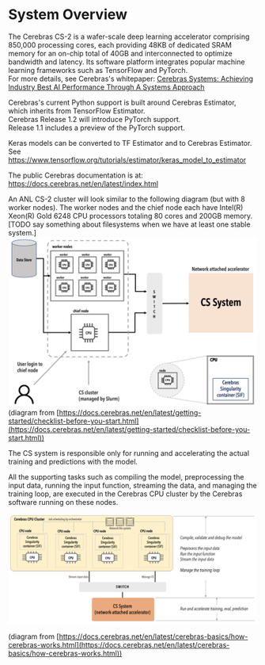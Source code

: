 # System Overview
The Cerebras CS-2 is a wafer-scale deep learning accelerator comprising 850,000 processing cores, each providing 48KB of dedicated SRAM memory for an on-chip total of 40GB and interconnected to optimize bandwidth and latency. Its software platform integrates popular machine learning frameworks such as TensorFlow and PyTorch.<br>
For more details, see Cerebras's whitepaper:
<a href="https://f.hubspotusercontent30.net/hubfs/8968533/Cerebras-CS-2-Whitepaper.pdf">Cerebras Systems: Achieving Industry Best AI Performance Through A Systems Approach</a>



Cerebras's current Python support is built around Cerebras Estimator, which inherits from TensorFlow Estimator.<br>
Cerebras Release 1.2 will introduce PyTorch support.</br>
Release 1.1 includes a preview of the PyTorch support. 

Keras models can be converted to TF Estimator and to Cerebras Estimator.  See <https://www.tensorflow.org/tutorials/estimator/keras_model_to_estimator>

The public Cerebras documentation is at:<br>
<https://docs.cerebras.net/en/latest/index.html>

An ANL CS-2 cluster will look similar to the following diagram (but with 8 worker nodes). The worker nodes and the chief node each have Intel(R) Xeon(R) Gold 6248 CPU processors totaling 80 cores and 200GB memory.<br>
[TODO say something about filesystems when we have at least one stable system.]	
![CS-2 cluster diagram](./cs-getting-started.png)
(diagram from
[https://docs.cerebras.net/en/latest/getting-started/checklist-before-you-start.html](https://docs.cerebras.net/en/latest/getting-started/checklist-before-you-start.html))



The CS system is responsible only for running and accelerating the actual training and predictions with the model.

All the supporting tasks such as compiling the model, preprocessing the input data, running the input function, streaming the data, and managing the training loop, are executed in the Cerebras CPU cluster by the Cerebras software running on these nodes.

![Programming model](./compile-vs-run.png)
<!---https://docs.cerebras.net/en/latest/_images/compile-vs-run.png-->
(diagram from [https://docs.cerebras.net/en/latest/cerebras-basics/how-cerebras-works.html](https://docs.cerebras.net/en/latest/cerebras-basics/how-cerebras-works.html))
